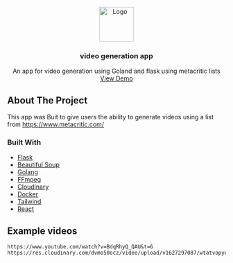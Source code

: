
<p align="center">
  <a href="https://github.com/mage1711/flashCards-django">
    <img src="https://img.icons8.com/ios/452/laptop-play-video--v1.png" alt="Logo" width="80" height="80">
  </a>

  <h3 align="center">video generation app</h3>

  <p align="center">
    An app for video generation using Goland and flask using metacritic lists
    <br />
    <a href="https://quirky-sinoussi-4ffbc4.netlify.app/">View Demo</a>
  </p>
</p>




<!-- ABOUT THE PROJECT -->
## About The Project
This app was Buit to give users the ability to generate videos using a list from https://www.metacritic.com/




### Built With

* [Flask](https://flask.palletsprojects.com/en/2.0.x/)
* [Beautiful Soup](https://www.crummy.com/software/BeautifulSoup/bs4/doc/)
* [Golang](https://golang.org/)
* [FFmpeg](http://ffmpeg.org/)
* [Cloudinary](https://cloudinary.com/)
* [Docker](https://www.docker.com/)
* [Tailwind](https://tailwindcss.com/)
* [React](https://reactjs.org/)

## Example videos
```
https://www.youtube.com/watch?v=BdqRhyQ_QAU&t=6
https://res.cloudinary.com/dvmo50ocz/video/upload/v1627297087/wtatvopyox0u2pqeihjb.mp4
```


